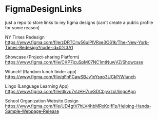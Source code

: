# FigmaDesignLinks
just a repo to store links to my figma designs (can't create a public profile for some reason)

NY Times Redesign
https://www.figma.com/file/zDRTCrw56ulPlVRxe3O61k/The-New-York-Times-Redesign?node-id=0%3A1

Showcase (Project-sharing Platform)
https://www.figma.com/file/CKP7jcuSpM07NC1mtNuwVZ/Showcase

Wlunch! (Random lunch finder app)
https://www.figma.com/file/qFnFCawSBJv1oYsqo3UCkP/Wlunch

Lingo (Language Learning App)
https://www.figma.com/file/dkvu7vUHH7uvSDCbjyxzoI/lingoApp

School Organization Website Design
https://www.figma.com/file/UD4gtV7hLV4hbMRxKqIfFp/Helping-Hands-Sample-Webpage-Release
